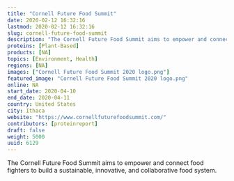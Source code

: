 ```yaml
---
title: "Cornell Future Food Summit"
date: 2020-02-12 16:32:16
lastmod: 2020-02-12 16:32:16
slug: cornell-future-food-summit
description: "The Cornell Future Food Summit aims to empower and connect food fighters to build a sustainable, innovative, and collaborative food system."
proteins: [Plant-Based]
products: [NA]
topics: [Environment, Health]
regions: [NA]
images: ["Cornell Future Food Summit 2020 logo.png"]
featured_image: "Cornell Future Food Summit 2020 logo.png"
online: NA
start_date: 2020-04-10
end_date: 2020-04-11
country: United States
city: Ithaca
website: "https://www.cornellfuturefoodsummit.com/"
contributors: [proteinreport]
draft: false
weight: 5000
uuid: 6129
---
```

The Cornell Future Food Summit aims to empower and connect food fighters
to build a sustainable, innovative, and collaborative food system.
